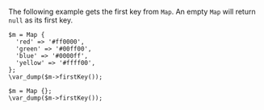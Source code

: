 The following example gets the first key from `Map`. An empty `Map` will return `null` as its first key.

```basic-usage.php
$m = Map {
  'red' => '#ff0000',
  'green' => '#00ff00',
  'blue' => '#0000ff',
  'yellow' => '#ffff00',
};
\var_dump($m->firstKey());

$m = Map {};
\var_dump($m->firstKey());
```
